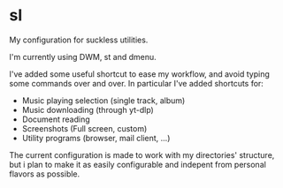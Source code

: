 # sl
My configuration for suckless utilities.

I'm currently using DWM, st and dmenu.

I've added some useful shortcut to ease my workflow, and avoid typing some commands over and over.
In particular I've added shortcuts for:

- Music playing selection (single track, album)
- Music downloading (through yt-dlp)
- Document reading
- Screenshots (Full screen, custom)
- Utility programs (browser, mail client, ...)

The current configuration is made to work with my directories' structure, but i plan to make it as easily configurable and indepent from personal flavors as possible.
